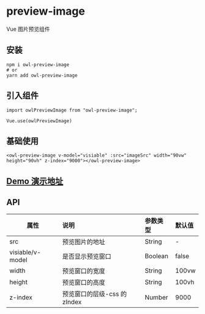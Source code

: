 # preview-image

Vue 图片预览组件

## 安装

```
npm i owl-preview-image
# or
yarn add owl-preview-image
```

## 引入组件

```
import owlPreviewImage from "owl-preview-image";

Vue.use(owlPreviewImage)
```

## 基础使用

```
<owl-preview-image v-model="visiable" :src="imageSrc" width="90vw" height="90vh" z-index="9000"></owl-preview-image>
```

## [Demo 演示地址](https://github.com/guojikun/preview-image)

## API

| 属性             | 说明                         | 参数类型 | 默认值 |
| ---------------- | :--------------------------- | :------- | :----- |
| src              | 预览图片的地址               | String   | -      |
| visiable/v-model | 是否显示预览窗口             | Boolean  | false  |
| width            | 预览窗口的宽度               | String   | 100vw  |
| height           | 预览窗口的高度               | String   | 100vh  |
| z-index          | 预览窗口的层级-css 的 zIndex | Number   | 9000   |
